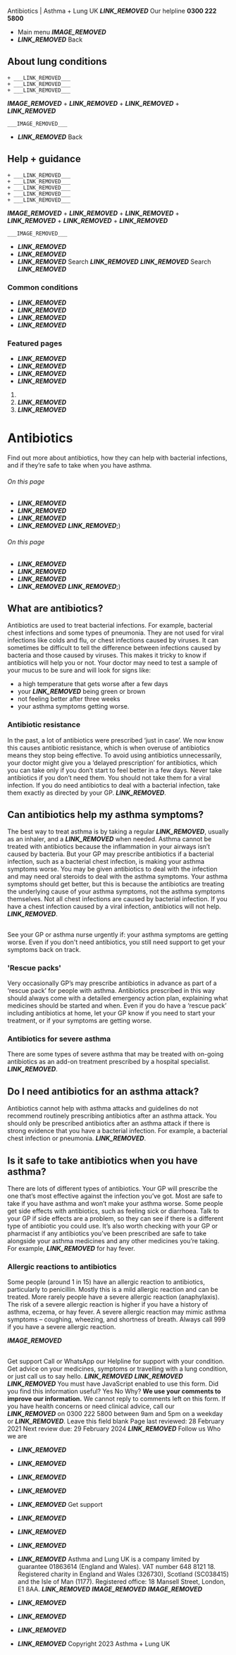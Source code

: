 
Antibiotics | Asthma + Lung UK
 ___LINK_REMOVED___
 Our helpline **0300 222 5800**
* Main menu
___IMAGE_REMOVED___
* ___LINK_REMOVED___
 Back
 
## About lung conditions
	+ ___LINK_REMOVED___
	+ ___LINK_REMOVED___
	+ ___LINK_REMOVED___
___IMAGE_REMOVED___
	+ ___LINK_REMOVED___
	+ ___LINK_REMOVED___
	+ ___LINK_REMOVED___
	
	
	___IMAGE_REMOVED___
* ___LINK_REMOVED___
 Back
 
## Help + guidance
	+ ___LINK_REMOVED___
	+ ___LINK_REMOVED___
	+ ___LINK_REMOVED___
	+ ___LINK_REMOVED___
	+ ___LINK_REMOVED___
___IMAGE_REMOVED___
	+ ___LINK_REMOVED___
	+ ___LINK_REMOVED___
	+ ___LINK_REMOVED___
	+ ___LINK_REMOVED___
	+ ___LINK_REMOVED___
	
	
	___IMAGE_REMOVED___
* ___LINK_REMOVED___
* ___LINK_REMOVED___
* ___LINK_REMOVED___
Search
___LINK_REMOVED___ 
 ___LINK_REMOVED___
Search
___LINK_REMOVED___
### Common conditions
* ___LINK_REMOVED___
* ___LINK_REMOVED___
* ___LINK_REMOVED___
* ___LINK_REMOVED___
### Featured pages
* ___LINK_REMOVED___
* ___LINK_REMOVED___
* ___LINK_REMOVED___
* ___LINK_REMOVED___
1. 
3. ___LINK_REMOVED___
5. ___LINK_REMOVED___
# Antibiotics
Find out more about antibiotics, how they can help with bacterial infections, and if they’re safe to take when you have asthma.
###### On this page
* ___LINK_REMOVED___
* ___LINK_REMOVED___
* ___LINK_REMOVED___
* ___LINK_REMOVED___
___LINK_REMOVED___;) 
###### On this page
* ___LINK_REMOVED___
* ___LINK_REMOVED___
* ___LINK_REMOVED___
* ___LINK_REMOVED___
___LINK_REMOVED___;) 
## What are antibiotics?
Antibiotics are used to treat bacterial infections. For example, bacterial chest infections and some types of pneumonia.
They are not used for viral infections like colds and flu, or chest infections caused by viruses.
It can sometimes be difficult to tell the difference between infections caused by bacteria and those caused by viruses. This makes it tricky to know if antibiotics will help you or not. Your doctor may need to test a sample of your mucus to be sure and will look for signs like:
* a high temperature that gets worse after a few days
* your ___LINK_REMOVED___ being green or brown
* not feeling better after three weeks
* your asthma symptoms getting worse.
### Antibiotic resistance
In the past, a lot of antibiotics were prescribed ‘just in case’. We now know this causes antibiotic resistance, which is when overuse of antibiotics means they stop being effective.
To avoid using antibiotics unnecessarily, your doctor might give you a ‘delayed prescription’ for antibiotics, which you can take only if you don’t start to feel better in a few days.
Never take antibiotics if you don’t need them. You should not take them for a viral infection. If you do need antibiotics to deal with a bacterial infection, take them exactly as directed by your GP. ___LINK_REMOVED___.
## Can antibiotics help my asthma symptoms?
The best way to treat asthma is by taking a regular ___LINK_REMOVED___, usually as an inhaler, and a ___LINK_REMOVED___ when needed. Asthma cannot be treated with antibiotics because the inflammation in your airways isn’t caused by bacteria.
But your GP may prescribe antibiotics if a bacterial infection, such as a bacterial chest infection, is making your asthma symptoms worse.
You may be given antibiotics to deal with the infection and may need oral steroids to deal with the asthma symptoms.
Your asthma symptoms should get better, but this is because the antibiotics are treating the underlying cause of your asthma symptoms, not the asthma symptoms themselves.
Not all chest infections are caused by bacterial infection. If you have a chest infection caused by a viral infection, antibiotics will not help. ___LINK_REMOVED___.
## 
 See your GP or asthma nurse urgently if:
your asthma symptoms are getting worse. Even if you don't need antibiotics, you still need support to get your symptoms back on track.
### 'Rescue packs'
Very occasionally GP’s may prescribe antibiotics in advance as part of a ‘rescue pack’ for people with asthma. Antibiotics prescribed in this way should always come with a detailed emergency action plan, explaining what medicines should be started and when.
Even if you do have a ‘rescue pack’ including antibiotics at home, let your GP know if you need to start your treatment, or if your symptoms are getting worse.
### Antibiotics for severe asthma
There are some types of severe asthma that may be treated with on-going antibiotics as an add-on treatment prescribed by a hospital specialist. ___LINK_REMOVED___.
## Do I need antibiotics for an asthma attack?
Antibiotics cannot help with asthma attacks and guidelines do not recommend routinely prescribing antibiotics after an asthma attack.
You should only be prescribed antibiotics after an asthma attack if there is strong evidence that you have a bacterial infection. For example, a bacterial chest infection or pneumonia.
___LINK_REMOVED___.
## Is it safe to take antibiotics when you have asthma?
There are lots of different types of antibiotics. Your GP will prescribe the one that’s most effective against the infection you’ve got.
Most are safe to take if you have asthma and won’t make your asthma worse.
Some people get side effects with antibiotics, such as feeling sick or diarrhoea.
Talk to your GP if side effects are a problem, so they can see if there is a different type of antibiotic you could use.
It’s also worth checking with your GP or pharmacist if any antibiotics you’ve been prescribed are safe to take alongside your asthma medicines and any other medicines you’re taking. For example, ___LINK_REMOVED___ for hay fever.
### Allergic reactions to antibiotics
Some people (around 1 in 15) have an allergic reaction to antibiotics, particularly to penicillin. Mostly this is a mild allergic reaction and can be treated.
More rarely people have a severe allergic reaction (anaphylaxis). The risk of a severe allergic reaction is higher if you have a history of asthma, eczema, or hay fever.
A severe allergic reaction may mimic asthma symptoms – coughing, wheezing, and shortness of breath. Always call 999 if you have a severe allergic reaction.
 
___IMAGE_REMOVED___
## 
 Get support
Call or WhatsApp our Helpline for support with your condition. Get advice on your medicines, symptoms or travelling with a lung condition, or just call us to say hello.
___LINK_REMOVED___
___LINK_REMOVED___
___LINK_REMOVED___
You must have JavaScript enabled to use this form.
Did you find this information useful?
Yes
No
Why?
**We use your comments to improve our information.** We cannot reply to comments left on this form. If you have health concerns or need clinical advice, call our ___LINK_REMOVED___ on 0300 222 5800 between 9am and 5pm on a weekday or ___LINK_REMOVED___.
Leave this field blank
Page last reviewed: 
28 February 2021
Next review due: 
29 February 2024
 ___LINK_REMOVED___
Follow us
 Who we are
 
* ___LINK_REMOVED___
* ___LINK_REMOVED___
* ___LINK_REMOVED___
* ___LINK_REMOVED___
* ___LINK_REMOVED___
 Get support
 
* ___LINK_REMOVED___
* ___LINK_REMOVED___
* ___LINK_REMOVED___
* ___LINK_REMOVED___
Asthma and Lung UK is a company limited by guarantee 01863614 (England and Wales). VAT number 648 8121 18.
Registered charity in England and Wales (326730), Scotland (SC038415) and the Isle of Man (1177). Registered office: 18 Mansell Street, London, E1 8AA.
___LINK_REMOVED___
___IMAGE_REMOVED___
___IMAGE_REMOVED___
* ___LINK_REMOVED___
* ___LINK_REMOVED___
* ___LINK_REMOVED___
* ___LINK_REMOVED___
 Copyright 2023 Asthma + Lung UK
 
